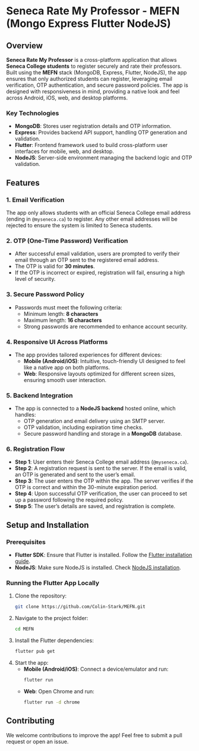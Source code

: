 # Seneca Rate My Professor - MEFN (Mongo Express Flutter NodeJS)

## Overview

**Seneca Rate My Professor** is a cross-platform application that allows **Seneca College students** to register securely and rate their professors. Built using the **MEFN** stack (MongoDB, Express, Flutter, NodeJS), the app ensures that only authorized students can register, leveraging email verification, OTP authentication, and secure password policies. The app is designed with responsiveness in mind, providing a native look and feel across Android, iOS, web, and desktop platforms.

### Key Technologies

- **MongoDB**: Stores user registration details and OTP information.
- **Express**: Provides backend API support, handling OTP generation and validation.
- **Flutter**: Frontend framework used to build cross-platform user interfaces for mobile, web, and desktop.
- **NodeJS**: Server-side environment managing the backend logic and OTP validation.

## Features

### 1. **Email Verification**

The app only allows students with an official Seneca College email address (ending in `@myseneca.ca`) to register. Any other email addresses will be rejected to ensure the system is limited to Seneca students.

### 2. **OTP (One-Time Password) Verification**

- After successful email validation, users are prompted to verify their email through an OTP sent to the registered email address.
- The OTP is valid for **30 minutes**.
- If the OTP is incorrect or expired, registration will fail, ensuring a high level of security.

### 3. **Secure Password Policy**

- Passwords must meet the following criteria:
  - Minimum length: **8 characters**
  - Maximum length: **16 characters**
  - Strong passwords are recommended to enhance account security.

### 4. **Responsive UI Across Platforms**

- The app provides tailored experiences for different devices:
  - **Mobile (Android/iOS)**: Intuitive, touch-friendly UI designed to feel like a native app on both platforms.
  - **Web**: Responsive layouts optimized for different screen sizes, ensuring smooth user interaction.

### 5. **Backend Integration**

- The app is connected to a **NodeJS backend** hosted online, which handles:
  - OTP generation and email delivery using an SMTP server.
  - OTP validation, including expiration time checks.
  - Secure password handling and storage in a **MongoDB** database.

### 6. **Registration Flow**

- **Step 1**: User enters their Seneca College email address (`@myseneca.ca`).
- **Step 2**: A registration request is sent to the server. If the email is valid, an OTP is generated and sent to the user’s email.
- **Step 3**: The user enters the OTP within the app. The server verifies if the OTP is correct and within the 30-minute expiration period.
- **Step 4**: Upon successful OTP verification, the user can proceed to set up a password following the required policy.
- **Step 5**: The user’s details are saved, and registration is complete.

## Setup and Installation

### Prerequisites

- **Flutter SDK**: Ensure that Flutter is installed. Follow the [Flutter installation guide](https://flutter.dev/docs/get-started/install).
- **NodeJS**: Make sure NodeJS is installed. Check [NodeJS installation](https://nodejs.org/en/download/prebuilt-installer).

### Running the Flutter App Locally

1. Clone the repository:
   ```bash
   git clone https://github.com/Colin-Stark/MEFN.git
   ```
2. Navigate to the project folder:
   ```bash
   cd MEFN
   ```
3. Install the Flutter dependencies:
   ```bash
   flutter pub get
   ```
4. Start the app:
   - **Mobile (Android/iOS)**: Connect a device/emulator and run:
     ```bash
     flutter run
     ```
   - **Web**: Open Chrome and run:
     ```bash
     flutter run -d chrome
     ```

## Contributing

We welcome contributions to improve the app! Feel free to submit a pull request or open an issue.
